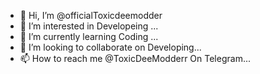 - 👋 Hi, I’m @officialToxicdeemodder
- 👀 I’m interested in Developeing ...
- 🌱 I’m currently learning Coding ...
- 💞️ I’m looking to collaborate on Developing...
- 📫 How to reach me @ToxicDeeModderr On Telegram...

<!---
officialToxicdeemodder/officialToxicdeemodder is a ✨ special ✨ repository because its `README.md` (this file) appears on your GitHub profile.
You can click the Preview link to take a look at your changes.
--->
